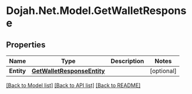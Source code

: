 # Dojah.Net.Model.GetWalletResponse

## Properties

Name | Type | Description | Notes
------------ | ------------- | ------------- | -------------
**Entity** | [**GetWalletResponseEntity**](GetWalletResponseEntity.md) |  | [optional] 

[[Back to Model list]](../README.md#documentation-for-models) [[Back to API list]](../README.md#documentation-for-api-endpoints) [[Back to README]](../README.md)

